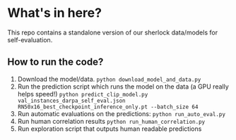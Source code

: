# What's in here?

This repo contains a standalone version of our sherlock data/models for self-evaluation.


## How to run the code?

1. Download the model/data. `python download_model_and_data.py`
2. Run the prediction script which runs the model on the data (a GPU really helps speed!) `python predict_clip_model.py val_instances_darpa_self_eval.json RN50x16_best_checkpoint_inference_only.pt --batch_size 64`
3. Run automatic evaluations on the predictions: `python run_auto_eval.py`
4. Run human correlation results `python run_human_correlation.py`
5. Run exploration script that outputs human readable predictions
